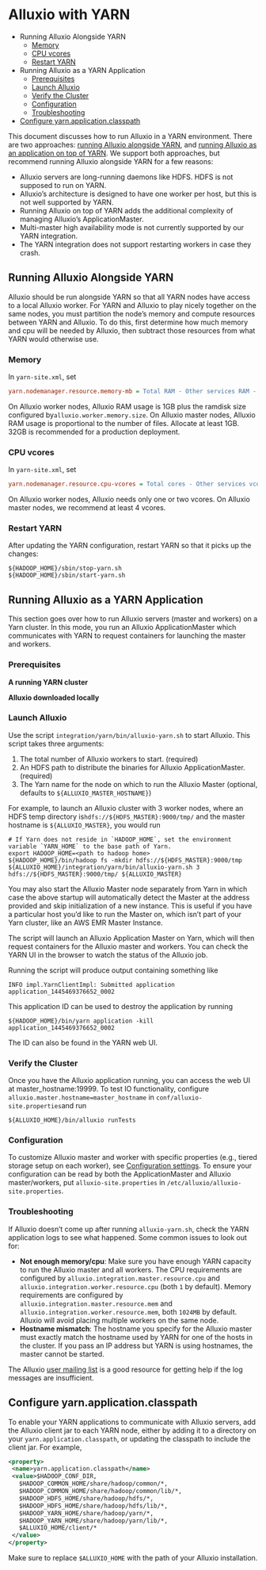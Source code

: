 # Alluxio with YARN



- Running Alluxio Alongside YARN
  - [Memory](https://www.alluxio.org/docs/1.8/en/deploy/Running-Alluxio-On-Yarn.html#memory)
  - [CPU vcores](https://www.alluxio.org/docs/1.8/en/deploy/Running-Alluxio-On-Yarn.html#cpu-vcores)
  - [Restart YARN](https://www.alluxio.org/docs/1.8/en/deploy/Running-Alluxio-On-Yarn.html#restart-yarn)
- Running Alluxio as a YARN Application
  - [Prerequisites](https://www.alluxio.org/docs/1.8/en/deploy/Running-Alluxio-On-Yarn.html#prerequisites)
  - [Launch Alluxio](https://www.alluxio.org/docs/1.8/en/deploy/Running-Alluxio-On-Yarn.html#launch-alluxio)
  - [Verify the Cluster](https://www.alluxio.org/docs/1.8/en/deploy/Running-Alluxio-On-Yarn.html#verify-the-cluster)
  - [Configuration](https://www.alluxio.org/docs/1.8/en/deploy/Running-Alluxio-On-Yarn.html#configuration)
  - [Troubleshooting](https://www.alluxio.org/docs/1.8/en/deploy/Running-Alluxio-On-Yarn.html#troubleshooting)
- [Configure yarn.application.classpath](https://www.alluxio.org/docs/1.8/en/deploy/Running-Alluxio-On-Yarn.html#configure-yarnapplicationclasspath)

This document discusses how to run Alluxio in a YARN environment. There are two approaches: [running Alluxio alongside YARN](https://www.alluxio.org/docs/1.8/en/deploy/Running-Alluxio-On-Yarn.html#running-alluxio-alongside-yarn), and [running Alluxio as an application on top of YARN](https://www.alluxio.org/docs/1.8/en/deploy/Running-Alluxio-On-Yarn.html#running-alluxio-as-a-yarn-application). We support both approaches, but recommend running Alluxio alongside YARN for a few reasons:

- Alluxio servers are long-running daemons like HDFS. HDFS is not supposed to run on YARN.
- Alluxio’s architecture is designed to have one worker per host, but this is not well supported by YARN.
- Running Alluxio on top of YARN adds the additional complexity of managing Alluxio’s ApplicationMaster.
- Multi-master high availability mode is not currently supported by our YARN integration.
- The YARN integration does not support restarting workers in case they crash.

## Running Alluxio Alongside YARN

Alluxio should be run alongside YARN so that all YARN nodes have access to a local Alluxio worker. For YARN and Alluxio to play nicely together on the same nodes, you must partition the node’s memory and compute resources between YARN and Alluxio. To do this, first determine how much memory and cpu will be needed by Alluxio, then subtract those resources from what YARN would otherwise use.

### Memory

In `yarn-site.xml`, set

```ini
yarn.nodemanager.resource.memory-mb = Total RAM - Other services RAM - Alluxio RAM
```

On Alluxio worker nodes, Alluxio RAM usage is 1GB plus the ramdisk size configured by`alluxio.worker.memory.size`. On Alluxio master nodes, Alluxio RAM usage is proportional to the number of files. Allocate at least 1GB. 32GB is recommended for a production deployment.

### CPU vcores

In `yarn-site.xml`, set

```ini
yarn.nodemanager.resource.cpu-vcores = Total cores - Other services vcores - Alluxio vcores
```

On Alluxio worker nodes, Alluxio needs only one or two vcores. On Alluxio master nodes, we recommend at least 4 vcores.

### Restart YARN

After updating the YARN configuration, restart YARN so that it picks up the changes:

```shell
${HADOOP_HOME}/sbin/stop-yarn.sh
${HADOOP_HOME}/sbin/start-yarn.sh
```

## Running Alluxio as a YARN Application

This section goes over how to run Alluxio servers (master and workers) on a Yarn cluster. In this mode, you run an Alluxio ApplicationMaster which communicates with YARN to request containers for launching the master and workers.

### Prerequisites

**A running YARN cluster**

**Alluxio downloaded locally**

### Launch Alluxio

Use the script `integration/yarn/bin/alluxio-yarn.sh` to start Alluxio. This script takes three arguments:

1. The total number of Alluxio workers to start. (required)
2. An HDFS path to distribute the binaries for Alluxio ApplicationMaster. (required)
3. The Yarn name for the node on which to run the Alluxio Master (optional, defaults to `${ALLUXIO_MASTER_HOSTNAME}`)

For example, to launch an Alluxio cluster with 3 worker nodes, where an HDFS temp directory is`hdfs://${HDFS_MASTER}:9000/tmp/` and the master hostname is `${ALLUXIO_MASTER}`, you would run

```shell
# If Yarn does not reside in `HADOOP_HOME`, set the environment variable `YARN_HOME` to the base path of Yarn.
export HADOOP_HOME=<path to hadoop home>
${HADOOP_HOME}/bin/hadoop fs -mkdir hdfs://${HDFS_MASTER}:9000/tmp
${ALLUXIO_HOME}/integration/yarn/bin/alluxio-yarn.sh 3 hdfs://${HDFS_MASTER}:9000/tmp/ ${ALLUXIO_MASTER}
```

You may also start the Alluxio Master node separately from Yarn in which case the above startup will automatically detect the Master at the address provided and skip initialization of a new instance. This is useful if you have a particular host you’d like to run the Master on, which isn’t part of your Yarn cluster, like an AWS EMR Master Instance.

The script will launch an Alluxio Application Master on Yarn, which will then request containers for the Alluxio master and workers. You can check the YARN UI in the browser to watch the status of the Alluxio job.

Running the script will produce output containing something like

```shell
INFO impl.YarnClientImpl: Submitted application application_1445469376652_0002
```

This application ID can be used to destroy the application by running

```shell
${HADOOP_HOME}/bin/yarn application -kill application_1445469376652_0002
```

The ID can also be found in the YARN web UI.

### Verify the Cluster

Once you have the Alluxio application running, you can access the web UI at master_hostname:19999. To test IO functionality, configure `alluxio.master.hostname=master_hostname` in `conf/alluxio-site.properties`and run

```shell
${ALLUXIO_HOME}/bin/alluxio runTests
```

### Configuration

To customize Alluxio master and worker with specific properties (e.g., tiered storage setup on each worker), see [Configuration settings](https://www.alluxio.org/docs/1.8/en/basic/Configuration-Settings.html). To ensure your configuration can be read by both the ApplicationMaster and Alluxio master/workers, put `alluxio-site.properties` in `/etc/alluxio/alluxio-site.properties`.

### Troubleshooting

If Alluxio doesn’t come up after running `alluxio-yarn.sh`, check the YARN application logs to see what happened. Some common issues to look out for:

- **Not enough memory/cpu**: Make sure you have enough YARN capacity to run the Alluxio master and all workers. The CPU requirements are configured by `alluxio.integration.master.resource.cpu` and `alluxio.integration.worker.resource.cpu` (both `1` by default). Memory requirements are configured by `alluxio.integration.master.resource.mem` and `alluxio.integration.worker.resource.mem`, both `1024MB` by default. Alluxio will avoid placing multiple workers on the same node.
- **Hostname mismatch**: The hostname you specify for the Alluxio master must exactly match the hostname used by YARN for one of the hosts in the cluster. If you pass an IP address but YARN is using hostnames, the master cannot be started.

The Alluxio [user mailing list](https://groups.google.com/forum/#!forum/alluxio-users) is a good resource for getting help if the log messages are insufficient.

## Configure yarn.application.classpath

To enable your YARN applications to communicate with Alluxio servers, add the Alluxio client jar to each YARN node, either by adding it to a directory on your `yarn.application.classpath`, or updating the classpath to include the client jar. For example,

```xml
<property>
 <name>yarn.application.classpath</name>
 <value>$HADOOP_CONF_DIR,
   $HADOOP_COMMON_HOME/share/hadoop/common/*,
   $HADOOP_COMMON_HOME/share/hadoop/common/lib/*,
   $HADOOP_HDFS_HOME/share/hadoop/hdfs/*,
   $HADOOP_HDFS_HOME/share/hadoop/hdfs/lib/*,
   $HADOOP_YARN_HOME/share/hadoop/yarn/*,
   $HADOOP_YARN_HOME/share/hadoop/yarn/lib/*,
   $ALLUXIO_HOME/client/*
 </value>
</property>
```

Make sure to replace `$ALLUXIO_HOME` with the path of your Alluxio installation.
